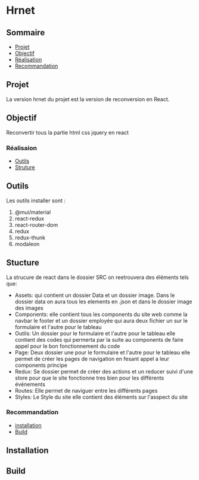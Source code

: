# Hrnet

## Sommaire
- [Projet](#projet)
- [Objectif](#objectif)
- [Réalisation](#Réalisation)
- [Recommandation](#Recommandation)

## Projet
La version hrnet du projet est la version de reconversion en React.

## Objectif
Reconvertir tous la partie html css jquery en react

### Réalisaion
- [Outils](#Outils)
- [Struture](#structure)

## Outils
Les outils installer sont : 
1. @mui/material
2. react-redux
3. react-router-dom
4. redux
4. redux-thunk
6. modaleon

## Stucture
La strucure de react dans le dossier SRC on reetrouvera des éléments tels que: 
- Assets: qui contient un dossier Data et un dossier image. Dans le dossier data on aura tous les elements en .json et dans le dossier image des images
- Components: elle contient tous les components du site web comme la navbar le footer et un dossier employée qui aura deux fichier un sur le formulaire et l'autre pour le tableau
- Outils: Un dossier pour le formulaire et l'autre pour le tableau elle contient des codes qui permerta par la suite au components de faire appel pour le bon fonctionnement du code 
- Page: Deux dossier une pour le formulaire et l'autre pour le tableau elle permet de créer les pages de navigation en fesant appel a leur components principe
- Redux: Se dossier permet de créer des actions et un reducer suivi d'une store pour que le site fonctionne tres bien pour les différents événements 
- Routes: Elle permet de naviguer entre les différents pages 
- Styles: Le Style du site elle contient des éléments sur l'asspect du site 

### Recommandation
- [installation](#Installation)
- [Build](#Build)

## Installation

## Build